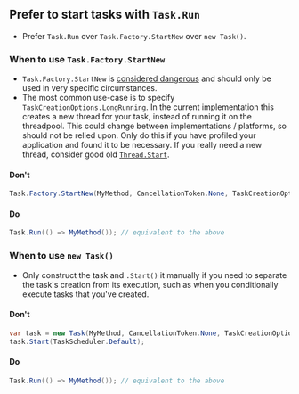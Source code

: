 ## Prefer to start tasks with `Task.Run`

- Prefer `Task.Run` over `Task.Factory.StartNew` over `new Task()`.

### When to use `Task.Factory.StartNew`

- `Task.Factory.StartNew` is [considered dangerous](https://blog.stephencleary.com/2013/08/startnew-is-dangerous.html) and should only be used in very specific circumstances.
- The most common use-case is to specify `TaskCreationOptions.LongRunning`. In the current implementation this creates a new thread for your task, instead of running it on the threadpool. This could change between implementations / platforms, so should not be relied upon. Only do this if you have profiled your application and found it to be necessary. If you really need a new thread, consider good old [`Thread.Start`](https://msdn.microsoft.com/en-us/library/6x4c42hc(v=vs.110).aspx). 

#### Don't
```c#
Task.Factory.StartNew(MyMethod, CancellationToken.None, TaskCreationOptions.DenyChildAttach, TaskScheduler.Default);
```

#### Do
```c#
Task.Run(() => MyMethod()); // equivalent to the above
```

### When to use `new Task()`
- Only construct the task and `.Start()` it manually if you need to separate the task's creation from its execution, such as when you conditionally execute tasks that you've created.

#### Don't
```c#
var task = new Task(MyMethod, CancellationToken.None, TaskCreationOptions.DenyChildAttach);
task.Start(TaskScheduler.Default);
```

#### Do
```c#
Task.Run(() => MyMethod()); // equivalent to the above
```

